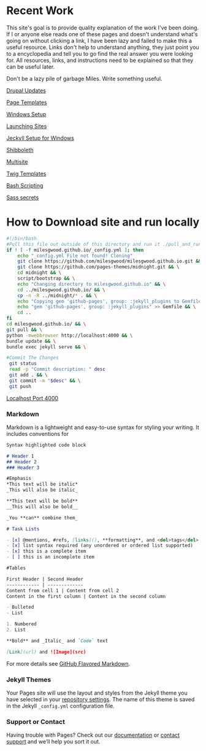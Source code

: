 # Recent Work

This site's goal is to provide quality explanation of the work I've been doing. If I or anyone else reads one of these pages and doesn't understand what's going on without clicking a link, I have been lazy and failed to make this a useful resource. Links don't help to understand anything, they just point you to a encyclopedia and tell you to go find the real answer you were looking for. All resources, links, and instructions need to be explained so that they can be useful later.

Don't be a lazy pile of garbage Miles. Write something useful.

[Drupal Updates](pages/drupal/Updates.md)

[Page Templates](pages/drupal/templates.md)

[Windows Setup](pages/setup/desktop)

[Launching Sites](pages/drupal/launching-sites.md)

[Jeckyll Setup for Windows](pages/bash/jeckyl-install-ubuntu-bash)

[Shibboleth](pages/drupal/Shibboleth)

[Multisite](pages/drupal/multisite)

[Twig Templates](pages/drupal/twig)

[Bash Scripting](pages/bash/examples)

[Sass secrets](pages/sass/sass)

# How to Download site and run locally

```bash
#!/bin/bash
#Pull this file out outside of this directory and run it ./pull_and_run
if ! [ -f milesgwood.github.io/_config.yml ]; then
    echo "_config.yml File not found! Cloning"
    git clone https://github.com/milesgwood/milesgwood.github.io.git && \
    git clone https://github.com/pages-themes/midnight.git && \
    cd midnight && \
    script/bootstrap && \
    echo "Changing directory to milesgwood.github.io" && \
    cd ../milesgwood.github.io/ && \
    cp -n -R ../midnight/* . && \
    echo "Copying gem 'github-pages', group: :jekyll_plugins to Gemfile"
    echo "gem 'github-pages', group: :jekyll_plugins" >> Gemfile && \
    cd ..
fi
cd milesgwood.github.io/ && \
git pull && \
python -mwebbrowser http://localhost:4000 && \
bundle update && \
bundle exec jekyll serve && \

#Commit The Changes
 git status
 read -p "Commit description: " desc
 git add . && \
 git commit -m "$desc" && \
 git push
 ```
[Localhost Port 4000](http://localhost:4000)

### Markdown

Markdown is a lightweight and easy-to-use syntax for styling your writing. It includes conventions for

```markdown
Syntax highlighted code block

# Header 1
## Header 2
### Header 3

#Emphasis
*This text will be italic*
_This will also be italic_

**This text will be bold**
__This will also be bold__

_You **can** combine them_

# Task Lists

- [x] @mentions, #refs, [links](), **formatting**, and <del>tags</del> supported
- [x] list syntax required (any unordered or ordered list supported)
- [x] this is a complete item
- [ ] this is an incomplete item

#Tables

First Header | Second Header
------------ | -------------
Content from cell 1 | Content from cell 2
Content in the first column | Content in the second column

- Bulleted
- List

1. Numbered
2. List

**Bold** and _Italic_ and `Code` text

[Link](url) and ![Image](src)
```

For more details see [GitHub Flavored Markdown](https://guides.github.com/features/mastering-markdown/).

### Jekyll Themes

Your Pages site will use the layout and styles from the Jekyll theme you have selected in your [repository settings](https://github.com/milesgwood/milesgwood.github.io/settings). The name of this theme is saved in the Jekyll `_config.yml` configuration file.

### Support or Contact

Having trouble with Pages? Check out our [documentation](https://help.github.com/categories/github-pages-basics/) or [contact support](https://github.com/contact) and we’ll help you sort it out.
